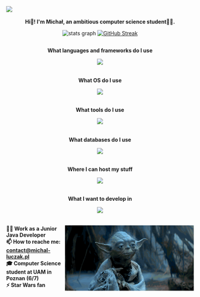 <img src="200h.gif" />

<p align="center"><b>Hi👋! I'm Michał, an ambitious computer science student👨‍💻.</b></p>

<div align="center">
  <img src="https://github-readme-stats.vercel.app/api?username=michal-luczak&hide_title=false&hide_rank=false&show_icons=true&include_all_commits=true&count_private=true&disable_animations=false&theme=dark&locale=en&hide_border=true&border_radius=20&card_width=150" alt="stats graph"  />
  <!-- <img src="https://github-readme-stats.vercel.app/api/top-langs/?username=michal-luczak&layout=compact&theme=dark&hide_border=true" height="121"/> -->
  <a href="https://git.io/streak-stats"><img src="https://streak-stats.demolab.com?user=michal-luczak&theme=dark&border_radius=20&date_format=j%20M%5B%20Y%5D&hide_border=true&card_width=430" alt="GitHub Streak" /></a>
</div>

##

<p align="center"><b>What languages and frameworks do I use</b></p>

<p align="center">
  <a href="https://skillicons.dev">
    <img src="https://skillicons.dev/icons?i=java,spring,html,css,js,ts,react,python,flask,c,cpp" />
  </a>
</p>

##

<p align="center"><b>What OS do I use</b></p>

<p align="center">
  <a href="https://skillicons.dev">
    <img src="https://skillicons.dev/icons?i=ubuntu,windows" />
  </a>
</p>

##

<p align="center"><b>What tools do I use</b></p>

<p align="center">
  <a href="https://skillicons.dev">
    <img src="https://skillicons.dev/icons?i=gitlab,github,discord,idea,pycharm,webstorm,vscode,postman,notion,docker,git,maven,gradle,vite" />
  </a>
</p>

##

<p align="center"><b>What databases do I use</b></p>

<p align="center">
  <a href="https://skillicons.dev">
    <img src="https://skillicons.dev/icons?i=redis,mysql,postgres,mongodb,firebase,sqlite" />
  </a>
</p>

##

<p align="center"><b>Where I can host my stuff</b></p>

<p align="center">
  <a href="https://skillicons.dev">
    <img src="https://skillicons.dev/icons?i=gcp,aws" />
  </a>
</p>

##

<p align="center"><b>What I want to develop in</b></p>

<p align="center">
  <a href="https://skillicons.dev">
    <img src="https://skillicons.dev/icons?i=go,kotlin,lua,notion,prometheus,kubernetes,githubactions,kafka" />
  </a>
</p>

##

<img align="right" height="175" src="yoda.gif"  />

###

**🧑‍💼 Work as a Junior Java Developer** <br>
**📫 How to reache me: contact@michal-luczak.pl**<br>
**🎓 Computer Science student at UAM in Poznan (6/7)**<br>
**⚡ Star Wars fan**
